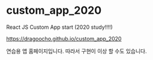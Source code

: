 # custom_app_2020

React JS Custom App start (2020 study!!!!)

https://dragoocho.github.io/custom_app_2020

연습용 앱 홈페이지입니다.
따라서 구현이 이상 할 수도 있습니다.
